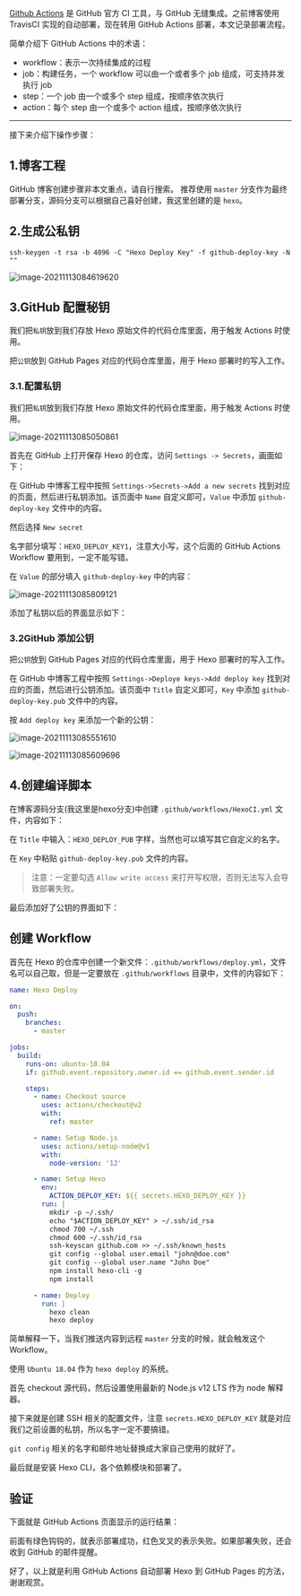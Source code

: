 [Github Actions](https://link.zhihu.com/?target=https%3A//github.com/features/actions) 是 GitHub 官方 CI 工具，与 GitHub 无缝集成。之前博客使用 TravisCI 实现的自动部署，现在转用 GitHub Actions 部署，本文记录部署流程。


简单介绍下 GitHub Actions 中的术语：

- workflow：表示一次持续集成的过程
- job：构建任务，一个 workflow 可以由一个或者多个 job 组成，可支持并发执行 job
- step：一个 job 由一个或多个 step 组成，按顺序依次执行
- action：每个 step 由一个或多个 action 组成，按顺序依次执行

------

接下来介绍下操作步骤：

## 1.博客工程

GitHub 博客创建步骤非本文重点，请自行搜索。
推荐使用 `master` 分支作为最终部署分支，源码分支可以根据自己喜好创建，我这里创建的是 `hexo`。

## 2.生成公私钥

```
ssh-keygen -t rsa -b 4096 -C "Hexo Deploy Key" -f github-deploy-key -N ""
```

![image-20211113084619620](https://luckly007.oss-cn-beijing.aliyuncs.com/img/image-20211113084619620.png)

## 3.GitHub 配置秘钥

我们把`私钥`放到我们存放 Hexo 原始文件的代码仓库里面，用于触发 Actions 时使用。

把`公钥`放到 GitHub Pages 对应的代码仓库里面，用于 Hexo 部署时的写入工作。

### 3.1.配置私钥

我们把`私钥`放到我们存放 Hexo 原始文件的代码仓库里面，用于触发 Actions 时使用。

![image-20211113085050861](https://luckly007.oss-cn-beijing.aliyuncs.com/img/image-20211113085050861.png)

首先在 GitHub 上打开保存 Hexo 的仓库，访问 `Settings -> Secrets`，画面如下：

在 GitHub 中博客工程中按照 `Settings->Secrets->Add a new secrets` 找到对应的页面，然后进行私钥添加。该页面中 `Name` 自定义即可，`Value` 中添加 `github-deploy-key` 文件中的内容。

然后选择 `New secret`



名字部分填写：`HEXO_DEPLOY_KEY1`，注意大小写，这个后面的 GitHub Actions Workflow 要用到，一定不能写错。

在 `Value` 的部分填入 `github-deploy-key` 中的内容：

![image-20211113085809121](https://luckly007.oss-cn-beijing.aliyuncs.com/img/image-20211113085809121.png)

添加了私钥以后的界面显示如下：

### 3.2GitHub 添加公钥

把`公钥`放到 GitHub Pages 对应的代码仓库里面，用于 Hexo 部署时的写入工作。

在 GitHub 中博客工程中按照 `Settings->Deploye keys->Add deploy key` 找到对应的页面，然后进行公钥添加。该页面中 `Title` 自定义即可，`Key` 中添加 `github-deploy-key.pub` 文件中的内容。

按 `Add deploy key` 来添加一个新的公钥：

![image-20211113085551610](https://luckly007.oss-cn-beijing.aliyuncs.com/img/image-20211113085551610.png)

![image-20211113085609696](https://luckly007.oss-cn-beijing.aliyuncs.com/img/image-20211113085609696.png)

## 4.创建编译脚本

在博客源码分支(我这里是hexo分支)中创建 `.github/workflows/HexoCI.yml` 文件，内容如下：

在 `Title` 中输入：`HEXO_DEPLOY_PUB` 字样，当然也可以填写其它自定义的名字。

在 `Key` 中粘贴 `github-deploy-key.pub` 文件的内容。

> 注意：一定要勾选 `Allow write access` 来打开写权限，否则无法写入会导致部署失败。

最后添加好了公钥的界面如下：



## 创建 Workflow

首先在 Hexo 的仓库中创建一个新文件：`.github/workflows/deploy.yml`，文件名可以自己取，但是一定要放在 `.github/workflows` 目录中，文件的内容如下：





```yaml
name: Hexo Deploy

on:
  push:
    branches:
      - master

jobs:
  build:
    runs-on: ubuntu-18.04
    if: github.event.repository.owner.id == github.event.sender.id

    steps:
      - name: Checkout source
        uses: actions/checkout@v2
        with:
          ref: master

      - name: Setup Node.js
        uses: actions/setup-node@v1
        with:
          node-version: '12'

      - name: Setup Hexo
        env:
          ACTION_DEPLOY_KEY: ${{ secrets.HEXO_DEPLOY_KEY }}
        run: |
          mkdir -p ~/.ssh/
          echo "$ACTION_DEPLOY_KEY" > ~/.ssh/id_rsa
          chmod 700 ~/.ssh
          chmod 600 ~/.ssh/id_rsa
          ssh-keyscan github.com >> ~/.ssh/known_hosts
          git config --global user.email "john@doe.com"
          git config --global user.name "John Doe"
          npm install hexo-cli -g
          npm install

      - name: Deploy
        run: |
          hexo clean
          hexo deploy
```

简单解释一下，当我们推送内容到远程 `master` 分支的时候，就会触发这个 Workflow。

使用 `Ubuntu 18.04` 作为 `hexo deploy` 的系统。

首先 checkout 源代码，然后设置使用最新的 Node.js v12 LTS 作为 node 解释器。

接下来就是创建 SSH 相关的配置文件，注意 `secrets.HEXO_DEPLOY_KEY` 就是对应我们之前设置的私钥，所以名字一定不要搞错。

`git config` 相关的名字和邮件地址替换成大家自己使用的就好了。

最后就是安装 Hexo CLI，各个依赖模块和部署了。



## 验证

下面就是 GitHub Actions 页面显示的运行结果：



前面有绿色钩钩的，就表示部署成功，红色叉叉的表示失败。如果部署失败，还会收到 GitHub 的邮件提醒。

好了，以上就是利用 GitHub Actions 自动部署 Hexo 到 GitHub Pages 的方法，谢谢观赏。